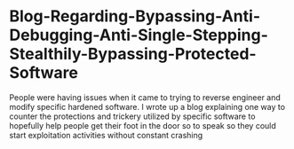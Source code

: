 # Blog-Regarding-Bypassing-Anti-Debugging-Anti-Single-Stepping-Stealthily-Bypassing-Protected-Software
People were having issues when it came to trying to reverse engineer and modify specific hardened software. I wrote up a blog explaining one way to counter the protections and trickery utilized by specific software to hopefully help people get their foot in the door so to speak so they could start exploitation activities without constant crashing
